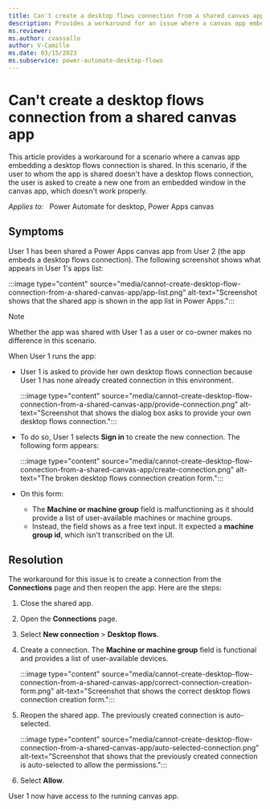 ```yaml
---
title: Can't create a desktop flows connection from a shared canvas app
description: Provides a workaround for an issue where a canvas app embedding a desktop flows connection is shared.
ms.reviewer: 
ms.author: cvassallo
author: V-Camille
ms.date: 03/15/2023
ms.subservice: power-automate-desktop-flows
---
```

# Can't create a desktop flows connection from a shared canvas app

This article provides a workaround for a scenario where a canvas app embedding a desktop flows connection is shared. In this scenario, if the user to whom the app is shared doesn't have a desktop flows connection, the user is asked to create a new one from an embedded window in the canvas app, which doesn't work properly.

_Applies to:_ &nbsp; Power Automate for desktop, Power Apps canvas

## Symptoms

User 1 has been shared a Power Apps canvas app from User 2 (the app embeds a desktop flows connection). The following screenshot shows what appears in User 1's apps list:

:::image type="content" source="media/cannot-create-desktop-flow-connection-from-a-shared-canvas-app/app-list.png" alt-text="Screenshot shows that the shared app is shown in the app list in Power Apps.":::

> [!NOTE]
> Whether the app was shared with User 1 as a user or co-owner makes no difference in this scenario.

When User 1 runs the app:

- User 1 is asked to provide her own desktop flows connection because User 1 has none already created connection in this environment.

  :::image type="content" source="media/cannot-create-desktop-flow-connection-from-a-shared-canvas-app/provide-connection.png" alt-text="Screenshot that shows the dialog box asks to provide your own desktop flows connection.":::

- To do so, User 1 selects **Sign in** to create the new connection. The following form appears:

  :::image type="content" source="media/cannot-create-desktop-flow-connection-from-a-shared-canvas-app/create-connection.png" alt-text="The broken desktop flows connection creation form.":::

- On this form:

  - The **Machine or machine group** field is malfunctioning as it should provide a list of user-available machines or machine groups.
  - Instead, the field shows as a free text input. It expected a **machine group id**, which isn't transcribed on the UI.

## Resolution

The workaround for this issue is to create a connection from the **Connections** page and then reopen the app. Here are the steps:

1. Close the shared app.
2. Open the **Connections** page.
3. Select **New connection** > **Desktop flows**.
4. Create a connection. The **Machine or machine group** field is functional and provides a list of user-available devices.

   :::image type="content" source="media/cannot-create-desktop-flow-connection-from-a-shared-canvas-app/correct-connection-creation-form.png" alt-text="Screenshot that shows the correct desktop flows connection creation form.":::

5. Reopen the shared app. The previously created connection is auto-selected.

   :::image type="content" source="media/cannot-create-desktop-flow-connection-from-a-shared-canvas-app/auto-selected-connection.png" alt-text="Screenshot that shows that the previously created connection is auto-selected to allow the permissions.":::

6. Select **Allow**.

User 1 now have access to the running canvas app.
